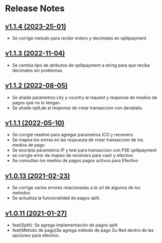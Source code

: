 # Release Notes

## [v1.1.4 (2023-25-01)](https://github.com/epayco/sdk-.net/compare/v1.1.3...v1.1.4)
- Se corrige metodo para recibir entero y decimales en splitpayment
## [v1.1.3 (2022-11-04)](https://github.com/epayco/sdk-.net/compare/v1.1.2...v1.1.3)
- Se cambia tipo de atributos de splitpayment a string para que reciba decimales sin problemas
## [v1.1.2 (2022-08-05)](https://github.com/epayco/sdk-.net/compare/v1.1.1...v1.1.2)
- Se añade parametros city y country al request y response de medios de pagos que no lo tengan.
- Se añade optLab al response de crear transaccion con daviplata.
## [v1.1.1 (2022-05-10)](https://github.com/epayco/sdk-.net/compare/v1.1.0...v1.1.1)

- Se corrgie readme para agregar parametros ICO y receivers 
- Se mapea los extras en las respuesta de crear transaccion de los medios de pago
- Se encripta parametros IP y test para transaccion con PSE splitpayment
- se corrgie error de mapeo de receivers para cash y efectivo
- Se consultan los medios de pagos pagos activos para Efectivo

## [v1.0.13 (2021-02-23)](https://github.com/epayco/sdk-.net/compare/v1.0.11...v1.0.13)

- Se corrige varios errores relacionadas a la url de algunos de los metodos.
- Se actualiza la funcionalidad de pagos split.

## [v1.0.11 (2021-01-27)](https://github.com/epayco/sdk-.net/compare/v1.0.0...v1.0.11)

- feat(Split): Se agrega implementación de pagos split.
- feat(Método de pago)Se agrega método de pago Su Red dentro de las opciones para efectivo.